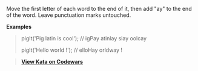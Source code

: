 Move the first letter of each word to the end of it, then add "ay" to the end of the word. Leave punctuation marks untouched.

**Examples**
> pigIt('Pig latin is cool'); // igPay atinlay siay oolcay
> 
> pigIt('Hello world !');     // elloHay orldway !

> **[View Kata on Codewars](https://www.codewars.com/kata/520b9d2ad5c005041100000f)**